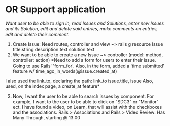 # OR Support application
*Want user to be able to sign in, read Issues and Solutions, enter new Issues and its Solution, edit and delete said entries, make comments on entries, edit and delete their comment.*

1. Create Issue: Need routes, controller and view ~> rails g resource Issue title:string description:text solution:text
2. We want to be able to create a new Issue ~> controller (model: method, controller: action)
  *Need to add a form for users to enter their issue. Going to use Rails' 'form_for'.
  Also, in the form, added a 'time submitted' feature w/ time_ago_in_words(@issue.created_at)

  I also used the link_to, declaring the path: link_to issue.title, issue
  Also, used, on the index page, a create_at feature*

3. Now, I want the user to be able to search issues by component.  For example, I want to the user to be able to click on "SDC3" or "Monitor" ect.  I have found a video, on Learn, that will assist with the checkboxes and the associations.  Rails > Associations and Rails > Video Review: Has Many Through, starting @ 13:00  
